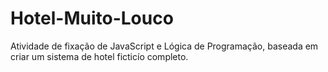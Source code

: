 # Hotel-Muito-Louco
Atividade de fixação de JavaScript e Lógica de Programação, baseada em criar um sistema de hotel ficticío completo.
